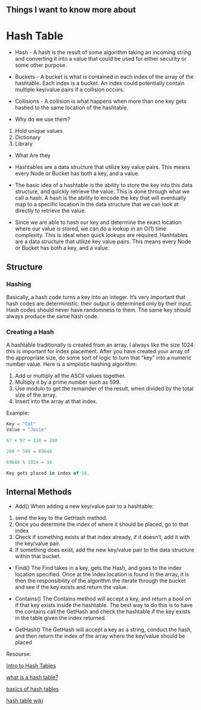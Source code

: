 ## Things I want to know more about

# Hash Table
* Hash - A hash is the result of some algorithm taking an incoming string and converting it into a value that could be used for either security or some other purpose. 

* Buckets - A bucket is what is contained in each index of the array of the hashtable. Each index is a bucket. An index could potentially contain multiple key/value pairs if a collision occurs.

* Collisions - A collision is what happens when more than one key gets hashed to the same location of the hashtable.

* Why do we use them?
1. Hold unique values
2. Dictionary
3. Library

* What Are they
- Hashtables are a data structure that utilize key value pairs. This means every Node or Bucket has both a key, and a value.

- The basic idea of a hashtable is the ability to store the key into this data structure, and quickly retrieve the value. This is done through what we call a hash. A hash is the ability to encode the key that will eventually map to a specific location in the data structure that we can look at directly to retrieve the value.

- Since we are able to hash our key and determine the exact location where our value is stored, we can do a lookup in an O(1) time complexity. This is ideal when quick lookups are required. Hashtables are a data structure that utilize key value pairs. This means every Node or Bucket has both a key, and a value.

## Structure

### Hashing

Basically, a hash code turns a key into an integer. It’s very important that hash codes are deterministic: their output is determined only by their input. Hash codes should never have randomness to them. The same key should always produce the same hash code.

### Creating a Hash

A hashtable traditionally is created from an array. I always like the size 1024. this is important for index placement. After you have created your array of the appropriate size, do some sort of logic to turn that “key” into a numeric number value. Here is a simplistic hashing algorithm:

1. Add or multiply all the ASCII values together.
2. Multiply it by a prime number such as 599.
3. Use modulo to get the remainder of the result, when divided by the total size of the array.
4. Insert into the array at that index.

Example:

```js
Key = "Cat"
Value = "Josie"

67 + 97 + 116 = 280

280 * 599 = 69648

69648 % 1024 = 16

Key gets placed in index of 16.
```

## Internal Methods

* Add() When adding a new key/value pair to a hashtable:
1. send the key to the GetHash method.
2. Once you determine the index of where it should be placed, go to that index
3. Check if something exists at that index already, if it doesn’t, add it with the key/value pair.
4. If something does exist, add the new key/value pair to the data structure within that bucket.

* Find()
The Find takes in a key, gets the Hash, and goes to the index location specified. Once at the index location is found in the array, it is then the responsibility of the algorithm the iterate through the bucket and see if the key exists and return the value.

* Contains()
The Contains method will accept a key, and return a bool on if that key exists inside the hashtable. The best way to do this is to have the contains call the GetHash and check the hashtable if the key exists in the table given the index returned.


* GetHash()
The GetHash will accept a key as a string, conduct the hash, and then return the index of the array where the key/value should be placed

Resourse:

[Intro to Hash Tables](https://codefellows.github.io/common_curriculum/data_structures_and_algorithms/Code_401/class-30/resources/Hashtables.html)


[what is a hash table?](https://www.youtube.com/watch?v=MfhjkfocRR0)

[basics of hash tables](https://www.hackerearth.com/practice/data-structures/hash-tables/basics-of-hash-tables/tutorial/)

[hash table wiki](https://en.wikipedia.org/wiki/Hash_table)